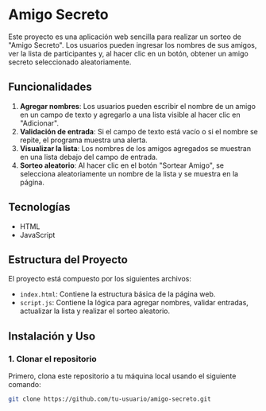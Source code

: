 # Amigo Secreto

Este proyecto es una aplicación web sencilla para realizar un sorteo de "Amigo Secreto". Los usuarios pueden ingresar los nombres de sus amigos, ver la lista de participantes y, al hacer clic en un botón, obtener un amigo secreto seleccionado aleatoriamente.

## Funcionalidades

1. **Agregar nombres**: Los usuarios pueden escribir el nombre de un amigo en un campo de texto y agregarlo a una lista visible al hacer clic en "Adicionar".
2. **Validación de entrada**: Si el campo de texto está vacío o si el nombre se repite, el programa muestra una alerta.
3. **Visualizar la lista**: Los nombres de los amigos agregados se muestran en una lista debajo del campo de entrada.
4. **Sorteo aleatorio**: Al hacer clic en el botón "Sortear Amigo", se selecciona aleatoriamente un nombre de la lista y se muestra en la página.

## Tecnologías

- HTML
- JavaScript

## Estructura del Proyecto

El proyecto está compuesto por los siguientes archivos:

- `index.html`: Contiene la estructura básica de la página web.
- `script.js`: Contiene la lógica para agregar nombres, validar entradas, actualizar la lista y realizar el sorteo aleatorio.

## Instalación y Uso

### 1. Clonar el repositorio

Primero, clona este repositorio a tu máquina local usando el siguiente comando:

```bash
git clone https://github.com/tu-usuario/amigo-secreto.git

